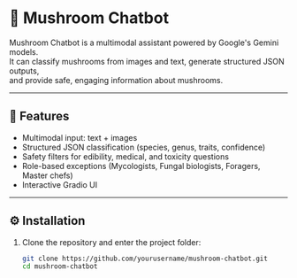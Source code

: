 # 🍄 Mushroom Chatbot

Mushroom Chatbot is a multimodal assistant powered by Google's Gemini models.  
It can classify mushrooms from images and text, generate structured JSON outputs,  
and provide safe, engaging information about mushrooms.

---

## 🚀 Features
- Multimodal input: text + images
- Structured JSON classification (species, genus, traits, confidence)
- Safety filters for edibility, medical, and toxicity questions
- Role-based exceptions (Mycologists, Fungal biologists, Foragers, Master chefs)
- Interactive Gradio UI

---

## ⚙️ Installation

1. Clone the repository and enter the project folder:
   ```bash
   git clone https://github.com/yourusername/mushroom-chatbot.git
   cd mushroom-chatbot
